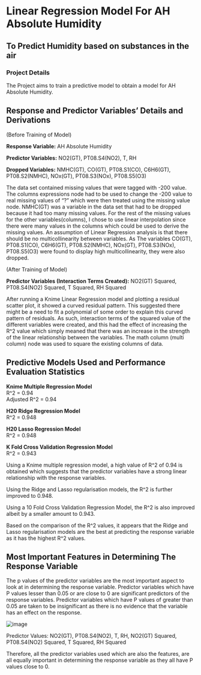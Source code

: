 # Linear Regression Model For AH Absolute Humidity
## To Predict Humidity based on substances in the air

### Project Details
The Project aims to train a predictive model to obtain a model for AH Absolute Humidity.

## Response and Predictor Variables’ Details and Derivations
(Before Training of Model)

**Response Variable:** AH Absolute Humidity

**Predictor Variables:** NO2(GT), PT08.S4(NO2), T, RH 

**Dropped Variables:** NMHC(GT), CO(GT), PT08.S1(CO), C6H6(GT), PT08.S2(NMHC), NOx(GT), PT08.S3(NOx), PT08.S5(O3)

The data set contained missing values that were tagged with -200 value.  The columns expressions node had to be used to change the -200 value to real missing values of “?” which were then treated using the missing value node. NMHC(GT) was a variable in the data set that had to be dropped because it had too many missing values. For the rest of the missing values for the other variables(columns), I chose to use linear interpolation since there were many values in the columns which could be used to derive the missing values. An assumption of Linear Regression analysis is that there should be no multicollinearity between variables. As The variables CO(GT), PT08.S1(CO), C6H6(GT), PT08.S2(NMHC), NOx(GT), PT08.S3(NOx), PT08.S5(O3) were found to display high multicollinearity, they were also dropped.

(After Training of Model)

**Predictor Variables (Interaction Terms Created):** NO2(GT) Squared, PT08.S4(NO2) Squared, T Squared, RH Squared

After running a Knime Linear Regression model and plotting a residual scatter plot, it showed a curved residual pattern. This suggested there might be a need to fit a polynomial of some order to explain this curved pattern of residuals. As such, interaction terms of the squared value of the different variables were created, and this had the effect of increasing the R^2 value which simply meaned that there was an increase in the strength of the linear relationship between the variables. The math column (multi column) node was used to square the existing columns of data. 

## Predictive Models Used and Performance Evaluation Statistics
**Knime Multiple Regression Model**
<br /> R^2 = 0.94
<br />Adjusted R^2 = 0.94

**H20 Ridge Regression Model**
<br /> R^2 = 0.948

**H20 Lasso Regression Model**
<br /> R^2 = 0.948

**K Fold Cross Validation Regression Model**
<br /> R^2 = 0.943

Using a Knime multiple regression model, a high value of R^2 of 0.94 is obtained which suggests that the predictor variables have a strong linear relationship with the response variables.

Using the Ridge and Lasso regularisation models, the R^2 is further improved to 0.948. 

Using a 10 Fold Cross Validation Regression Model, the R^2 is also improved albeit by a smaller amount to 0.943.

Based on the comparison of the R^2 values, it appears that the Ridge and Lasso regularisation models are the best at predicting the response variable as it has the highest R^2 values.

## Most Important Features in Determining The Response Variable
The p values of the predictor variables are the most important aspect to look at in determining the response variable. Predictor variables which have P values lesser than 0.05 or are close to 0 are significant predictors of the response variables. Predictor variables which have P values of greater than 0.05 are taken to be insignificant as there is no evidence that the variable has an effect on the response.

![image](https://user-images.githubusercontent.com/102946848/161669207-a8a07b7b-5c2d-4a7e-9f39-fdbccd721fa9.png)

Predictor Values: NO2(GT), PT08.S4(NO2), T, RH, NO2(GT) Squared, PT08.S4(NO2) Squared, T Squared, RH Squared

Therefore, all the predictor variables used which are also the features, are all equally important in determining the response variable as they all have P values close to 0.










